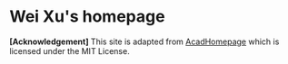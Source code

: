 # Wei Xu's homepage

**[Acknowledgement]** This site is adapted from [AcadHomepage](https://github.com/RayeRen/acad-homepage.github.io) which is licensed under the MIT License.